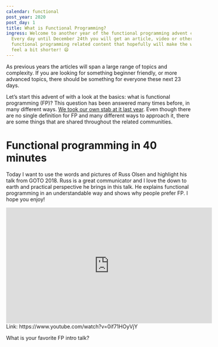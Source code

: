 ```yaml
---
calendar: functional
post_year: 2020
post_day: 1
title: What is Functional Programming?
ingress: Welcome to another year of the functional programming advent calendar!
  Every day until December 24th you will get an article, video or other
  functional programming related content that hopefully will make the waiting
  feel a bit shorter! 😄
---
```

As previous years the articles will span a large range of topics and complexity. If you are looking for something beginner friendly, or more advanced topics, there should be something for everyone these next 23 days.

Let’s start this advent of with a look at the basics: what is functional programming (FP)? This question has been answered many times before, in many different ways. [We took our own stab at it last year](https://functional.christmas/2019/1). Even though there are no single definition for FP and many different ways to approach it, there are some things that are shared throughout the related communities.

# Functional programming in 40 minutes

Today I want to use the words and pictures of Russ Olsen and highlight his talk from GOTO 2018. Russ is a great communicator and I love the down to earth and practical perspective he brings in this talk. He explains functional programming in an understandable way and shows why people prefer FP. I hope you enjoy! 

<iframe width="560" height="315" src="https://www.youtube-nocookie.com/embed/0if71HOyVjY" frameborder="0" allow="accelerometer; autoplay; clipboard-write; encrypted-media; gyroscope; picture-in-picture" allowfullscreen></iframe>
Link: https://www.youtube.com/watch?v=0if71HOyVjY

What is your favorite FP intro talk?